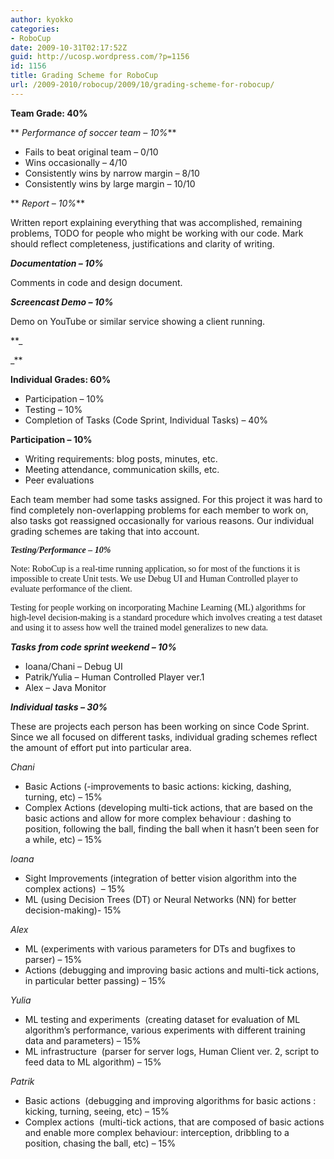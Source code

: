 ```yaml
---
author: kyokko
categories:
- RoboCup
date: 2009-10-31T02:17:52Z
guid: http://ucosp.wordpress.com/?p=1156
id: 1156
title: Grading Scheme for RoboCup
url: /2009-2010/robocup/2009/10/grading-scheme-for-robocup/
---
```


**Team Grade: 40%**

** _Performance of soccer team &#8211; 10%_**

  * Fails to beat original team &#8211; 0/10
  * Wins occasionally &#8211; 4/10
  * Consistently wins by narrow margin &#8211; 8/10
  * Consistently wins by large margin &#8211; 10/10

** _Report &#8211; 10%_**

Written report explaining everything that was accomplished, remaining problems, TODO for people who might be working with our code. Mark should reflect completeness, justifications and clarity of writing.

_**Documentation &#8211; 10%**_

Comments in code and design document.

_**Screencast Demo &#8211; 10%**_

Demo on YouTube or similar service showing a client running.

**_
  
_** 

**Individual Grades: 60%**

  * Participation &#8211; 10%
  * Testing &#8211; 10%
  * Completion of Tasks (Code Sprint, Individual Tasks) &#8211; 40%

**Participation &#8211; 10%**

  * Writing requirements: blog posts, minutes, etc.
  * Meeting attendance, communication skills, etc.
  * Peer evaluations

Each team member had some tasks assigned. For this project it was hard to find completely non-overlapping problems for each member to work on, also tasks got reassigned occasionally for various reasons. Our individual grading schemes are taking that into account.

<span style="font-family:Helvetica, 'Times New Roman', 'Bitstream Charter', Times, serif;"><span style="font-family:Georgia, 'Times New Roman', 'Bitstream Charter', Times, serif;"><strong><em>Testing/Performance &#8211; 10%</em></strong></span></span>

<span style="font-family:Helvetica, 'Times New Roman', 'Bitstream Charter', Times, serif;"><span style="font-family:Georgia, 'Times New Roman', 'Bitstream Charter', Times, serif;">Note: RoboCup is a real-time running application, so for most of the functions it is impossible to create Unit tests. We use Debug UI and Human Controlled player to evaluate performance of the client. </span></span>

<span style="font-family:Helvetica, 'Times New Roman', 'Bitstream Charter', Times, serif;"><span style="font-family:Georgia, 'Times New Roman', 'Bitstream Charter', Times, serif;">Testing for people working on incorporating Machine Learning (ML) algorithms for high-level decision-making is a standard procedure which involves creating a test dataset and using it to assess how well the trained model generalizes to new data.</span></span>

**_Tasks from code sprint weekend &#8211; 10%_**

  * Ioana/Chani &#8211; Debug UI
  * Patrik/Yulia &#8211; Human Controlled Player ver.1
  * Alex &#8211; Java Monitor

**_**Individual tasks &#8211; 30%**_**

These are projects each person has been working on since Code Sprint. Since we all focused on different tasks, individual grading schemes reflect the amount of effort put into particular area.

_Chani_

  * Basic Actions (-improvements to basic actions: kicking, dashing, turning, etc) &#8211; 15%
  * Complex Actions (developing multi-tick actions, that are based on the basic actions and allow for more complex behaviour : dashing to position, following the ball, finding the ball when it hasn&#8217;t been seen for a while, etc) &#8211; 15%

_Ioana_

  * Sight Improvements (integration of better vision algorithm into the complex actions)  &#8211; 15%
  * ML (using Decision Trees (DT) or Neural Networks (NN) for better decision-making)- 15%

_Alex_

  * ML (experiments with various parameters for DTs and bugfixes to parser) &#8211; 15%
  * Actions (debugging and improving basic actions and multi-tick actions, in particular better passing) &#8211; 15%

_Yulia_

  * ML testing and experiments  (creating dataset for evaluation of ML algorithm&#8217;s performance, various experiments with different training data and parameters) &#8211; 15%
  * ML infrastructure  (parser for server logs, Human Client ver. 2, script to feed data to ML algorithm) &#8211; 15%

_Patrik_

  * Basic actions  (debugging and improving algorithms for basic actions : kicking, turning, seeing, etc) &#8211; 15%
  * Complex actions  (multi-tick actions, that are composed of basic actions and enable more complex behaviour: interception, dribbling to a position, chasing the ball, etc) &#8211; 15%